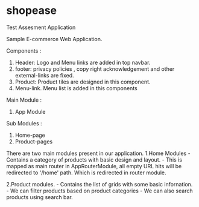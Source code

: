 # shopease
Test Assesment Application

Sample E-commerce Web Application.

Components :
  1. Header:
    Logo and Menu links are added in top navbar.
  2. footer:
    privacy policies , copy right acknowledgement and other external-links are fixed.
  3. Product:
    Product tiles are designed in this component. 
  4. Menu-link.
    Menu list is added in this components

Main Module :
  1. App Module
  
Sub Modules : 
  1. Home-page
  2. Product-pages
  
There are two main modules present in our application.
  1.Home Modules
  	- Contains a category of products with basic design and layout.
  	- This is mapped as main router in AppRouterModule, all empty URL hits will be redirected to '/home' path.
  Which is redirected in router module. 

  2.Product modules.
  	- Contains the list of grids with some basic infornation.
  	- We can filter products based on product categories
  	- We can also search products using search bar.
